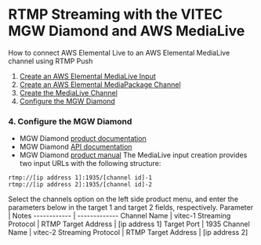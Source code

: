 # RTMP Streaming with the VITEC MGW Diamond  and AWS MediaLive
How to connect AWS Elemental Live to an AWS Elemental MediaLive channel using RTMP Push
1. [Create an AWS Elemental MediaLive Input](#1-create-an-aws-elemental-medialive-input)
2. [Create an AWS Elemental MediaPackage Channel](#2-create-an-aws-elemental-mediapackage-channel)
3. [Create the MediaLive Channel](#3-create-the-medialive-channel)
4. [Configure the MGW Diamond](#4-configure-the-mgw-Diamond)


### 4. Configure the MGW Diamond
- MGW Diamond [product documentation](https://www.vitec.com/products/encoders/portable-encoders/product/show/mgw-diamond)
- MGW Diamond [API documentation](./MGW_Diamond_TOUGH_V1.6_HTTPS_API.pdf)
- MGW Diamond [product manual](./MGW_Diamond_Encoder_User_Manual_v1.6_RevA.pdf)
The MediaLive input creation provides two input URLs with the following structure:
```
rtmp://[ip address 1]:1935/[channel id]-1
rtmp://[ip address 2]:1935/[channel id]-2
```

Select the channels option on the left side product menu, and enter the parameters below in the target 1 and target 2 fields, respectively.
Parameter | Notes
------------ | -------------
Channel Name | vitec-1
Streaming Protocol | RTMP
Target Address | [ip address 1]
Target Port | 1935
Channel Name | vitec-2
Streaming Protocol | RTMP
Target Address | [ip address 2]
